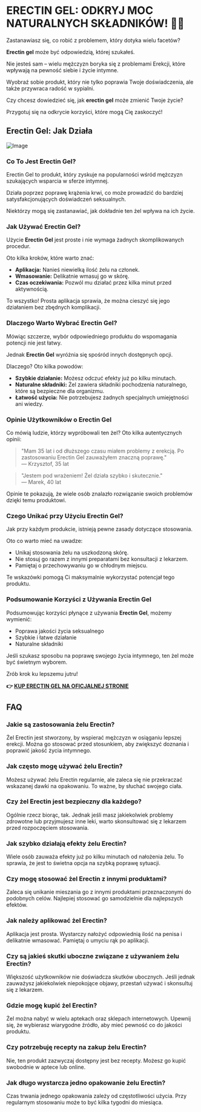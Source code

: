 # ERECTIN GEL: ODKRYJ MOC NATURALNYCH SKŁADNIKÓW! 💪🍃

Zastanawiasz się, co robić z problemem, który dotyka wielu facetów? 

**Erectin gel** może być odpowiedzią, której szukałeś. 

Nie jesteś sam – wielu mężczyzn boryka się z problemami Erekcji, które wpływają na pewność siebie i życie intymne. 

Wyobraź sobie produkt, który nie tylko poprawia Twoje doświadczenia, ale także przywraca radość w sypialni. 

Czy chcesz dowiedzieć się, jak **erectin gel** może zmienić Twoje życie? 

Przygotuj się na odkrycie korzyści, które mogą Cię zaskoczyć!

## Erectin Gel: Jak Działa

![Image](https://www2.sellhealth.com/257/erectin_gel_3_1.jpg)

### Co To Jest Erectin Gel?

Erectin Gel to produkt, który zyskuje na popularności wśród mężczyzn szukających wsparcia w sferze intymnej. 

Działa poprzez poprawę krążenia krwi, co może prowadzić do bardziej satysfakcjonujących doświadczeń seksualnych.

Niektórzy mogą się zastanawiać, jak dokładnie ten żel wpływa na ich życie.

### Jak Używać Erectin Gel?

Użycie **Erectin Gel** jest proste i nie wymaga żadnych skomplikowanych procedur. 

Oto kilka kroków, które warto znać:

- **Aplikacja:** Nanieś niewielką ilość żelu na członek.
- **Wmasowanie:** Delikatnie wmasuj go w skórę. 
- **Czas oczekiwania:** Pozwól mu działać przez kilka minut przed aktywnością.

To wszystko! Prosta aplikacja sprawia, że można cieszyć się jego działaniem bez zbędnych komplikacji.

### Dlaczego Warto Wybrać Erectin Gel?

Mówiąc szczerze, wybór odpowiedniego produktu do wspomagania potencji nie jest łatwy. 

Jednak **Erectin Gel** wyróżnia się spośród innych dostępnych opcji. 

Dlaczego? Oto kilka powodów:

- **Szybkie działanie:** Możesz odczuć efekty już po kilku minutach.
- **Naturalne składniki:** Żel zawiera składniki pochodzenia naturalnego, które są bezpieczne dla organizmu.
- **Łatwość użycia:** Nie potrzebujesz żadnych specjalnych umiejętności ani wiedzy.

### Opinie Użytkowników o Erectin Gel

Co mówią ludzie, którzy wypróbowali ten żel? Oto kilka autentycznych opinii:

> "Mam 35 lat i od dłuższego czasu miałem problemy z erekcją. Po zastosowaniu Erectin Gel zauważyłem znaczną poprawę."  
> — Krzysztof, 35 lat

> "Jestem pod wrażeniem! Żel działa szybko i skutecznie."  
> — Marek, 40 lat

Opinie te pokazują, że wiele osób znalazło rozwiązanie swoich problemów dzięki temu produktowi.

### Czego Unikać przy Użyciu Erectin Gel?

Jak przy każdym produkcie, istnieją pewne zasady dotyczące stosowania. 

Oto co warto mieć na uwadze:

- Unikaj stosowania żelu na uszkodzoną skórę.
- Nie stosuj go razem z innymi preparatami bez konsultacji z lekarzem.
- Pamiętaj o przechowywaniu go w chłodnym miejscu.

Te wskazówki pomogą Ci maksymalnie wykorzystać potencjał tego produktu.

### Podsumowanie Korzyści z Używania Erectin Gel

Podsumowując korzyści płynące z używania **Erectin Gel**, możemy wymienić:

- Poprawa jakości życia seksualnego
- Szybkie i łatwe działanie
- Naturalne składniki

Jeśli szukasz sposobu na poprawę swojego życia intymnego, ten żel może być świetnym wyborem.

Zrób krok ku lepszemu jutru!



**👉 [KUP ERECTIN GEL NA OFICJALNEJ STRONIE](https://gchaffi.com/IguLKlUZ)**

## FAQ

### Jakie są zastosowania żelu Erectin?
Żel Erectin jest stworzony, by wspierać mężczyzn w osiąganiu lepszej erekcji. Można go stosować przed stosunkiem, aby zwiększyć doznania i poprawić jakość życia intymnego.

### Jak często mogę używać żelu Erectin?
Możesz używać żelu Erectin regularnie, ale zaleca się nie przekraczać wskazanej dawki na opakowaniu. To ważne, by słuchać swojego ciała.

### Czy żel Erectin jest bezpieczny dla każdego?
Ogólnie rzecz biorąc, tak. Jednak jeśli masz jakiekolwiek problemy zdrowotne lub przyjmujesz inne leki, warto skonsultować się z lekarzem przed rozpoczęciem stosowania.

### Jak szybko działają efekty żelu Erectin?
Wiele osób zauważa efekty już po kilku minutach od nałożenia żelu. To sprawia, że jest to świetna opcja na szybką poprawę sytuacji.

### Czy mogę stosować żel Erectin z innymi produktami?
Zaleca się unikanie mieszania go z innymi produktami przeznaczonymi do podobnych celów. Najlepiej stosować go samodzielnie dla najlepszych efektów.

### Jak należy aplikować żel Erectin?
Aplikacja jest prosta. Wystarczy nałożyć odpowiednią ilość na penisa i delikatnie wmasować. Pamiętaj o umyciu rąk po aplikacji.

### Czy są jakieś skutki uboczne związane z używaniem żelu Erectin?
Większość użytkowników nie doświadcza skutków ubocznych. Jeśli jednak zauważysz jakiekolwiek niepokojące objawy, przestań używać i skonsultuj się z lekarzem.

### Gdzie mogę kupić żel Erectin?
Żel można nabyć w wielu aptekach oraz sklepach internetowych. Upewnij się, że wybierasz wiarygodne źródło, aby mieć pewność co do jakości produktu.

### Czy potrzebuję recepty na zakup żelu Erectin?
Nie, ten produkt zazwyczaj dostępny jest bez recepty. Możesz go kupić swobodnie w aptece lub online.

### Jak długo wystarcza jedno opakowanie żelu Erectin?
Czas trwania jednego opakowania zależy od częstotliwości użycia. Przy regularnym stosowaniu może to być kilka tygodni do miesiąca.